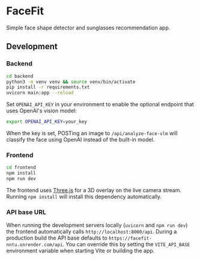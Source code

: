 # FaceFit

Simple face shape detector and sunglasses recommendation app.

## Development

### Backend

```bash
cd backend
python3 -m venv venv && source venv/bin/activate
pip install -r requirements.txt
uvicorn main:app --reload
```

Set `OPENAI_API_KEY` in your environment to enable the optional endpoint that
uses OpenAI's vision model:

```bash
export OPENAI_API_KEY=your_key
```

When the key is set, POSTing an image to `/api/analyze-face-vlm` will classify
the face using OpenAI instead of the built-in model.

### Frontend

```bash
cd frontend
npm install
npm run dev
```

The frontend uses [Three.js](https://threejs.org/) for a 3D overlay on the live
camera stream. Running `npm install` will install this dependency automatically.

### API base URL

When running the development servers locally (`uvicorn` and `npm run dev`) the
frontend automatically calls `http://localhost:8000/api`. During a production
build the API base defaults to `https://facefit-nntu.onrender.com/api`. You can
override this by setting the `VITE_API_BASE` environment variable when starting
Vite or building the app.
